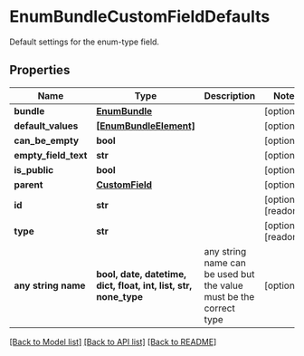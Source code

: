 # EnumBundleCustomFieldDefaults

Default settings for the enum-type field.

## Properties
Name | Type | Description | Notes
------------ | ------------- | ------------- | -------------
**bundle** | [**EnumBundle**](EnumBundle.md) |  | [optional] 
**default_values** | [**[EnumBundleElement]**](EnumBundleElement.md) |  | [optional] 
**can_be_empty** | **bool** |  | [optional] 
**empty_field_text** | **str** |  | [optional] 
**is_public** | **bool** |  | [optional] 
**parent** | [**CustomField**](CustomField.md) |  | [optional] 
**id** | **str** |  | [optional] [readonly] 
**type** | **str** |  | [optional] [readonly] 
**any string name** | **bool, date, datetime, dict, float, int, list, str, none_type** | any string name can be used but the value must be the correct type | [optional]

[[Back to Model list]](../README.md#documentation-for-models) [[Back to API list]](../README.md#documentation-for-api-endpoints) [[Back to README]](../README.md)


